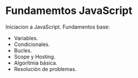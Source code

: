 # Fundamemtos JavaScript    

Iniciacion a JavaScript. Fundamentos base:

- Variables.
- Condicionales.
- Bucles.
- Scope y Hosting.
- Algorítmia básica.
- Resolución de problemas.
